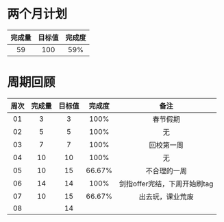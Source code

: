 # 两个月计划

| 完成量 | 目标值 | 完成度 |
| :----: | :----: | :----: |
|   59   |  100   |  59%   |

# 周期回顾

| 周次 | 完成量 | 目标值 | 完成度 |             备注             |
| :--: | :----: | :----: | :----: | :--------------------------: |
|  01  |   3    |   3    |  100%  |           春节假期           |
|  02  |   5    |   5    |  100%  |              无              |
|  03  |   7    |   7    |  100%  |          回校第一周          |
|  04  |   10   |   10   |  100%  |              无              |
|  05  |   10   |   15   | 66.67% |         不合理的一周         |
|  06  |   14   |   14   |  100%  | 剑指offer完结，下周开始刷tag |
|  07  |   10   |   15   | 66.67% |       出去玩，课业荒废       |
|  08  |        |   14   |        |                              |



